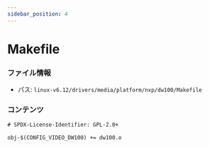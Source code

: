 ```yaml
---
sidebar_position: 4
---
```

# Makefile

### ファイル情報

- パス: `linux-v6.12/drivers/media/platform/nxp/dw100/Makefile`

### コンテンツ

```txt
# SPDX-License-Identifier: GPL-2.0+

obj-$(CONFIG_VIDEO_DW100) += dw100.o

```

